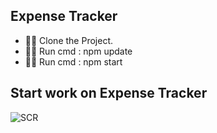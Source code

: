 ## Expense Tracker

- 🙋‍♂️ Clone the Project.
- 👨‍💻 Run cmd : npm update
- 👨‍💻 Run cmd : npm start

##  Start work on Expense Tracker
![SCR](https://user-images.githubusercontent.com/46366126/146666950-a04fe06f-1f24-40b8-b397-ed1717579741.png)
